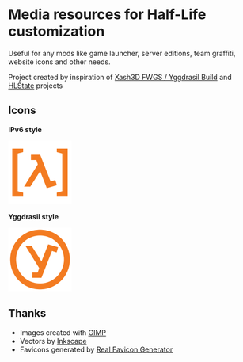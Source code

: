 # Media resources for Half-Life customization

Useful for any mods like game launcher, server editions, team graffiti, website icons and other needs.

Project created by inspiration of [Xash3D FWGS / Yggdrasil Build](https://github.com/YGGverse/xash3d-fwgs/branches) and [HLState](https://github.com/YGGverse/HLState) projects

## Icons

**IPv6 style**

![Half-Life IPv6 Icon](https://github.com/YGGverse/hl-customs/blob/main/icons/ipv6/128x128.png?raw=true)

**Yggdrasil style**

![Half-Life Yggdrasil Icon](https://github.com/YGGverse/hl-customs/blob/main/icons/yggdrasil/128x128.png?raw=true)

## Thanks

* Images created with [GIMP](https://www.gimp.org)
* Vectors by [Inkscape](https://inkscape.org)
* Favicons generated by [Real Favicon Generator](https://realfavicongenerator.net)

